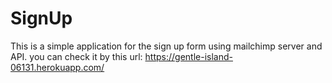 # SignUp

This is a simple application for the sign up form using mailchimp server and API.
you can check it by this url: https://gentle-island-06131.herokuapp.com/